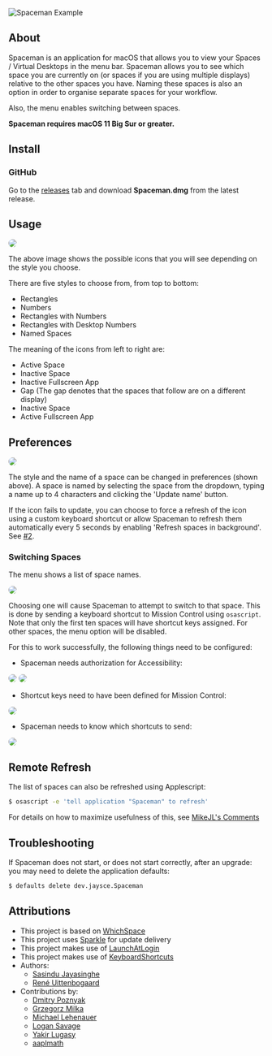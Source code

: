 
![Spaceman Example](Images/Header.png)

## About

Spaceman is an application for macOS that allows you to view your Spaces / Virtual Desktops in the menu bar. Spaceman allows you to see which space you are currently on (or spaces if you are using multiple displays) relative to the other spaces you have. Naming these spaces is also an option in order to organise separate spaces for your workflow.

Also, the menu enables switching between spaces.

**Spaceman requires macOS 11 Big Sur or greater.**

## Install

### GitHub

Go to the [releases](https://github.com/ruittenb/Spaceman/releases) tab and download **Spaceman.dmg** from the latest release.

## Usage

<a href="url"><img src="Images/Spaceman_Example.png" height="auto" width="auto" style="border-radius:10px"></a>

The above image shows the possible icons that you will see depending on the style you choose.

There are five styles to choose from, from top to bottom:
- Rectangles
- Numbers
- Rectangles with Numbers
- Rectangles with Desktop Numbers
- Named Spaces

The meaning of the icons from left to right are:

- Active Space
- Inactive Space
- Inactive Fullscreen App
- Gap (The gap denotes that the spaces that follow are on a different display)
- Inactive Space
- Active Fullscreen App

## Preferences

<a href="url"><img src="Images/Preferences-3a.png" height="auto" width="auto" style="border-radius:10px"></a>

The style and the name of a space can be changed in preferences (shown above). A space is named by selecting the space from the dropdown, typing a name up to 4 characters and clicking the 'Update name' button.

If the icon fails to update, you can choose to force a refresh of the icon using a custom keyboard shortcut or allow Spaceman to refresh them automatically every 5 seconds by enabling 'Refresh spaces in background'. See [#2](https://github.com/Jaysce/Spaceman/issues/2).

### Switching Spaces

The menu shows a list of space names.

<a href="url"><img src="Images/Menu.png" height="auto" width="auto" style="border-radius:10px"></a>

Choosing one will cause Spaceman to attempt to switch to that space.
This is done by sending a keyboard shortcut to Mission Control using `osascript`.
Note that only the first ten spaces will have shortcut keys assigned.
For other spaces, the menu option will be disabled.

For this to work successfully, the following things need to be configured:

- Spaceman needs authorization for Accessibility:

<a href="url"><img src="Images/Accessibility-1.png" height="auto" width="auto" style="border-radius:10px"></a>
<a href="url"><img src="Images/Accessibility-2.png" height="auto" width="auto" style="border-radius:10px"></a>

- Shortcut keys need to have been defined for Mission Control:

<a href="url"><img src="Images/Shortcuts.png" height="auto" width="auto" style="border-radius:10px"></a>

- Spaceman needs to know which shortcuts to send:

<a href="url"><img src="Images/Preferences-3b.png" height="auto" width="auto" style="border-radius:10px"></a>

## Remote Refresh

The list of spaces can also be refreshed using Applescript:

```sh
$ osascript -e 'tell application "Spaceman" to refresh'
```

For details on how to maximize usefulness of this, see [MikeJL's Comments](README-Yabai.md)

## Troubleshooting

If Spaceman does not start, or does not start correctly, after an upgrade: you may need to delete the application defaults:

```sh
$ defaults delete dev.jaysce.Spaceman
```

## Attributions

- This project is based on [WhichSpace](https://github.com/gechr/WhichSpace)
- This project uses [Sparkle](https://sparkle-project.org) for update delivery
- This project makes use of [LaunchAtLogin](https://github.com/sindresorhus/LaunchAtLogin)
- This project makes use of [KeyboardShortcuts](https://github.com/sindresorhus/KeyboardShortcuts)
- Authors:
  - [Sasindu Jayasinghe](https://github.com/Jaysce/Spaceman)
  - [René Uittenbogaard](https://github.com/ruittenb/Spaceman)
- Contributions by:
  - [Dmitry Poznyak](https://github.com/triangular-sneaky/Spaceman)
  - [Grzegorz Milka](https://github.com/gregorias)
  - [Michael Lehenauer](https://github.com/mike-jl/Spaceman)
  - [Logan Savage](https://github.com/lxsavage/Spaceman)
  - [Yakir Lugasy](https://github.com/yakirlog/Spaceman)
  - [aaplmath](https://github.com/aaplmath)

